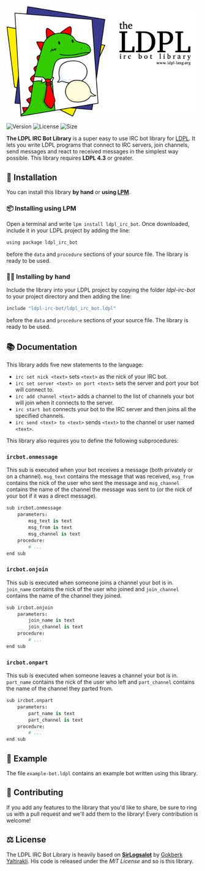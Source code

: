 ![The LDPL IRC Bot Library](images/ldpl-irc-logo.png)

![Version](https://img.shields.io/badge/version-1.2-brown.svg)
![License](https://img.shields.io/badge/license-MIT-yellow)
![Size](https://img.shields.io/github/languages/code-size/lartu/ldpl-irc-bot)

**The LDPL IRC Bot Library** is a super easy to use IRC bot library for [LDPL](https://www.github.com/lartu/ldpl).
It lets you write LDPL programs that connect to IRC servers, join channels, send messages and react to received messages in the simplest
way possible. This library requires **LDPL 4.3** or greater.

## 🧰 Installation

You can install this library **by hand** or **using [LPM](https://github.com/Lartu/ldpl#-libraries)**.

### 📦 Installing using LPM

Open a terminal and write `lpm install ldpl_irc_bot`. Once downloaded, include it in your LDPL project by adding the line:

```coffeescript
using package ldpl_irc_bot
```

before the `data` and `procedure` sections of your source file. The library is ready to be used.

### ✋🏻 Installing by hand

Include the library into your LDPL project by copying the folder *ldpl-irc-bot* to your project directory and then adding the line:

```coffeescript
include "ldpl-irc-bot/ldpl_irc_bot.ldpl"
```

before the `data` and `procedure` sections of your source file. The library is
ready to be used.

## 📚 Documentation

This library adds five new statements to the language:
 - `irc set nick <text>` sets `<text>` as the nick of your IRC bot.
 - `irc set server <text> on port <text>` sets the server and port your bot will connect to.
 - `irc add channel <text>` adds a channel to the list of channels your bot will join when it connects to the server.
 - `irc start bot` connects your bot to the IRC server and then joins all the specified channels.
 - `irc send <text> to <text>` sends `<text>` to the channel or user named `<text>`.
 
This library also requires you to define the following subprocedures:
### `ircbot.onmessage`
This sub is executed when your bot receives a message (both privately or on a channel). `msg_text` contains the message that was received, `msg_from` contains the nick of the user who sent the message and `msg_channel` contains the name of the channel the message was sent to (or the nick of your bot if it was a direct message).
```coffeescript
sub ircbot.onmessage
    parameters:
        msg_text is text
        msg_from is text
        msg_channel is text
    procedure:
        # ...
end sub
```

### `ircbot.onjoin`
This sub is executed when someone joins a channel your bot is in. `join_name` contains the nick of the user who joined and `join_channel` contains the name of the channel they joined.
```coffeescript
sub ircbot.onjoin
    parameters:
        join_name is text
        join_channel is text
    procedure:
        # ...
end sub
```

### `ircbot.onpart`
This sub is executed when someone leaves a channel your bot is in. `part_name` contains the nick of the user who left and `part_channel` contains the name of the channel they parted from.
```coffeescript
sub ircbot.onpart
    parameters:
        part_name is text
        part_channel is text
    procedure:
        # ...
end sub
```

## 🏫 Example
The file `example-bot.ldpl` contains an example bot written using this library.

## 🎁 Contributing
If you add any features to the library that you'd like to share, be sure to ring us with a pull request and we'll add them to the library! Every contribution is welcome!

## ⚖ License
The LDPL IRC Bot Library is heavily based on [**SirLogsalot**](https://github.com/gkbrk/SirLogsalot)
by [Gokberk Yaltirakli](https://github.com/gkbrk). His code is released under the *MIT License*
and so is this library.
